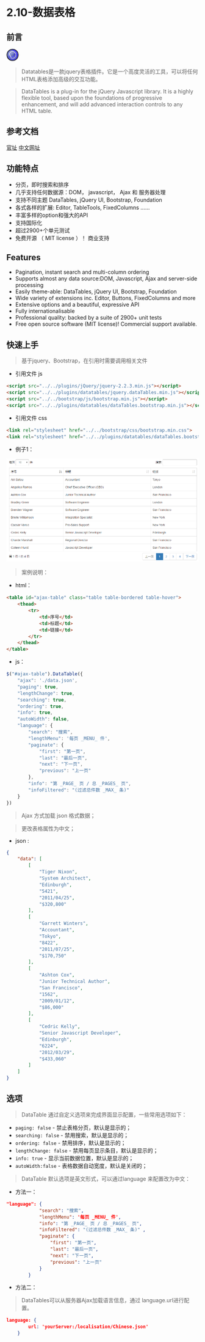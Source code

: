 
# 2.10-数据表格

## 前言

![Logo](../img/data-table/logo.png)

> Datatables是一款jquery表格插件。它是一个高度灵活的工具，可以将任何HTML表格添加高级的交互功能。

> DataTables is a plug-in for the jQuery Javascript library. It is a highly flexible tool, based upon the foundations of progressive enhancement, and will add advanced interaction controls to any HTML table.

## 参考文档

[官址]( https://datatables.net/ )  [中文网址](http://www.datatables.club/)

## 功能特点

- 分页，即时搜索和排序
- 几乎支持任何数据源：DOM， javascript， Ajax 和 服务器处理
- 支持不同主题 DataTables, jQuery UI, Bootstrap, Foundation
- 各式各样的扩展: Editor, TableTools, FixedColumns ……
- 丰富多样的option和强大的API
- 支持国际化
- 超过2900+个单元测试
- 免费开源 （ MIT license ）！ 商业支持

## Features

- Pagination, instant search and multi-column ordering
- Supports almost any data source:DOM, Javascript, Ajax and server-side processing
- Easily theme-able: DataTables, jQuery UI, Bootstrap, Foundation
- Wide variety of extensions inc. Editor, Buttons, FixedColumns and more
- Extensive options and a beautiful, expressive API
- Fully internationalisable
- Professional quality: backed by a suite of 2900+ unit tests
- Free open source software (MIT license)! Commercial support available.

## 快速上手

> 基于jquery、Bootstrap，在引用时需要调用相关文件

- 引用文件 js

```html
<script src="../../plugins/jQuery/jquery-2.2.3.min.js"></script>
<script src="../../plugins/datatables/jquery.dataTables.min.js"></script>
<script src="../../bootstrap/js/bootstrap.min.js"></script>
<script src="../../plugins/datatables/dataTables.bootstrap.min.js"></script>
```

- 引用文件 css

```html
<link rel="stylesheet" href="../../bootstrap/css/bootstrap.min.css">
<link rel="stylesheet" href="../../plugins/datatables/dataTables.bootstrap.css">
```

- 例子1：

![效果图](../img/data-table/data-table.png)

> 案例说明：

- html：

```html
<table id="ajax-table" class="table table-bordered table-hover">
    <thead>
        <tr>
            <td>序号</td>
            <td>标题</td>
            <td>链接</td>
        </tr>
    </thead>				
</table>
```

- js：

```javascript
$("#ajax-table").DataTable({
    "ajax": './data.json',  
    "paging": true,
    "lengthChange": true, 
    "searching": true, 
    "ordering": true, 
    "info": true,
    "autoWidth": false,
    "language": {
        "search": "搜索",
        "lengthMenu": '每页 _MENU_ 件',
        "paginate": {
            "first": "第一页",
            "last": "最后一页",
            "next": "下一页",
            "previous": "上一页"
        },
        "info": "第 _PAGE_ 页 / 总 _PAGES_ 页",  
        "infoFiltered": "(过滤总件数 _MAX_ 条)"  
    }
})
```

> Ajax 方式加载 json 格式数据；

> 更改表格属性为中文；

- json :

```json
{
    "data": [
		[
			"Tiger Nixon",
			"System Architect",
			"Edinburgh",
			"5421",
			"2011/04/25",
			"$320,800"
		],
		[
			"Garrett Winters",
			"Accountant",
			"Tokyo",
			"8422",
			"2011/07/25",
			"$170,750"
		],
		[
			"Ashton Cox",
			"Junior Technical Author",
			"San Francisco",
			"1562",
			"2009/01/12",
			"$86,000"
		],
		[
			"Cedric Kelly",
			"Senior Javascript Developer",
			"Edinburgh",
			"6224",
			"2012/03/29",
			"$433,060"
		]
    ]
}
```

## 选项

> DataTable 通过自定义选项来完成界面显示配置，一些常用选项如下：

- `paging: false`                  - 禁止表格分页，默认是显示的；
- <code>searching: false</code>    - 禁用搜索，默认是显示的；
- <code>ordering: false</code>     - 禁用排序，默认是显示的；
- <code>lengthChange: false</code> - 禁用每页显示条目，默认是显示的；
- <code>info: true</code>          - 显示当前数据位置，默认是显示的；
- <code>autoWidth:false</code>     - 表格数据自动宽度，默认是关闭的；

> DataTable 默认选项是英文形式，可以通过language 来配置改为中文：

- 方法一：

```json
"language": {
            "search": "搜索",
            "lengthMenu": '每页 _MENU_ 件',
            "info": "第 _PAGE_ 页 / 总 _PAGES_ 页",  
            "infoFiltered": "(过滤总件数 _MAX_ 条)" ,
            "paginate": {
                "first": "第一页",
                "last": "最后一页",
                "next": "下一页",
                "previous": "上一页"
            }					 
        }
```

- 方法二：

> DataTables可以从服务器Ajax加载语言信息，通过 language.url进行配置。

```json
language: {
        url: 'yourServer:/localisation/Chinese.json'
    }
```

